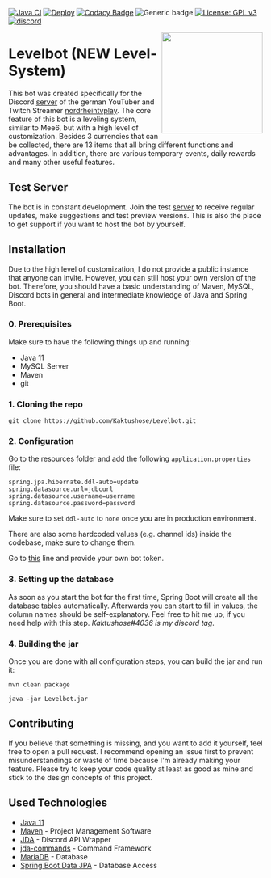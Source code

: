 [![Java CI](https://github.com/Kaktushose/Levelbot/actions/workflows/maven.yml/badge.svg)](https://github.com/Kaktushose/Levelbot/actions/workflows/maven.yml)
[![Deploy](https://github.com/Kaktushose/Levelbot/actions/workflows/deploy.yml/badge.svg)](https://github.com/Kaktushose/Levelbot/actions/workflows/deploy.yml)
[![Codacy Badge](https://app.codacy.com/project/badge/Grade/6eaa0127de99428795b4f5f759da188a)](https://www.codacy.com/gh/Kaktushose/Levelbot/dashboard?utm_source=github.com&utm_medium=referral&utm_content=Kaktushose/Levelbot&utm_campaign=Badge_Grade)
![Generic badge](https://img.shields.io/badge/Version-2.3.0-86c240".svg)
[![License: GPL v3](https://img.shields.io/badge/License-GPLv3-blue.svg)](https://www.gnu.org/licenses/gpl-3.0)
<a href="https://discord.gg/qcpeZQhJf5">
<img src="https://discordapp.com/api/guilds/367353132772098048/embed.png" alt="discord">
</a>

<img align="right" src="https://cdn.discordapp.com/avatars/497086677853143060/975f993852d45d0f0d5d6ca642186bed.webp?size=256" height=200 width=200>

# Levelbot (NEW Level-System)

This bot was created specifically for the Discord [server](https://discord.gg/qcpeZQhJf5) of the german YouTuber and Twitch Streamer [nordrheintvplay](https://www.youtube.com/user/nordrheintvplay). The core feature of this bot is a leveling system, similar to Mee6, but with a high level of customization. Besides 3 currencies that can be collected, there are 13 items that all bring different functions and advantages. In addition, there are various temporary events, daily rewards and many other useful features.

## Test Server

The bot is in constant development. Join the test [server](https://discord.gg/JYWezvQ) to receive regular updates, make suggestions and test preview versions. This is also the place to get support if you want to host the bot by yourself.

## Installation

Due to the high level of customization, I do not provide a public instance that anyone can invite. However, you can still host your own version of the bot. Therefore, you should have a basic understanding of Maven, MySQL, Discord bots in general and intermediate knowledge of Java and Spring Boot.

### 0. Prerequisites

Make sure to have the following things up and running:

- Java 11
- MySQL Server
- Maven
- git

### 1. Cloning the repo

```
git clone https://github.com/Kaktushose/Levelbot.git
```

### 2. Configuration

Go to the resources folder and add the following `application.properties` file:

```
spring.jpa.hibernate.ddl-auto=update
spring.datasource.url=jdbcurl
spring.datasource.username=username
spring.datasource.password=password
```

Make sure to set `ddl-auto` to `none` once you are in production environment.

There are also some hardcoded values (e.g. channel ids) inside the codebase, make sure to change them.

Go to [this](https://github.com/Kaktushose/Levelbot/blob/master/src/main/java/de/kaktushose/levelbot/bot/Levelbot.java#L74) line and provide your own bot token.

### 3. Setting up the database

As soon as you start the bot for the first time, Spring Boot will create all the database tables automatically. Afterwards you can start to fill in values, the column names should be self-explanatory. Feel free to hit me up, if you need help with this step. _Kaktushose#4036 is my discord tag_.

### 4. Building the jar

Once you are done with all configuration steps, you can build the jar and run it:

```
mvn clean package
```

```
java -jar Levelbot.jar
```

## Contributing

If you believe that something is missing, and you want to add it yourself, feel free to open a pull request. I recommend opening an issue first to prevent misunderstandings or waste of time because I'm already making your feature. Please try to keep your code quality at least as good as mine and stick to the design concepts of this project.

## Used Technologies

- [Java 11](https://openjdk.java.net/projects/jdk/11/)
- [Maven](https://maven.apache.org/) - Project Management Software
- [JDA](https://github.com/DV8FromTheWorld/JDA) - Discord API Wrapper
- [jda-commands](https://github.com/Kaktushose/jda-commands) - Command Framework
- [MariaDB](https://mariadb.com/) - Database
- [Spring Boot Data JPA](https://spring.io/projects/spring-data-jpa) - Database Access
